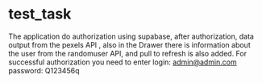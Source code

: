# test_task

The application do authorization using supabase, after authorization, data output from the pexels API , also in the Drawer there is information about the user from the randomuser API, and pull to refresh is also added.
For successful authorization you need to enter
              login: admin@admin.com
              password: Q123456q
